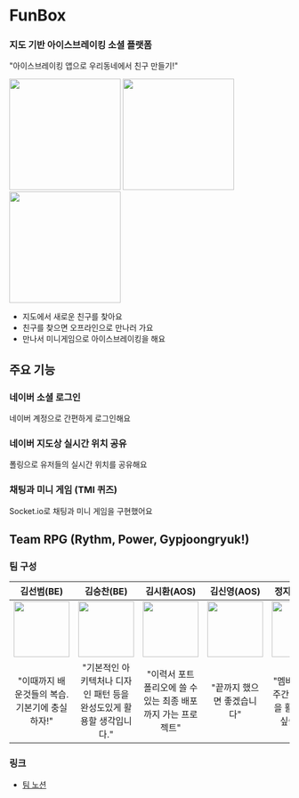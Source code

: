 # FunBox
### 지도 기반 아이스브레이킹 소셜 플랫폼

"아이스브레이킹 앱으로 우리동네에서 친구 만들기!"

<img src="https://gist.github.com/assets/11827454/651b285a-4362-48fd-9787-0d08a1f3726a" width="200">
<img src="https://gist.github.com/assets/11827454/c01d7062-e933-4232-86bd-a7cd48d5a2a9" width="200">
<img src="https://gist.github.com/assets/11827454/0c4a86fa-0e6c-465f-b569-cbc56dc08449" width="200">

* 지도에서 새로운 친구를 찾아요
* 친구를 찾으면 오프라인으로 만나러 가요
* 만나서 미니게임으로 아이스브레이킹을 해요

## 주요 기능

### 네이버 소셜 로그인
네이버 계정으로 간편하게 로그인해요

### 네이버 지도상 실시간 위치 공유
폴링으로 유저들의 실시간 위치를 공유해요

### 채팅과 미니 게임 (TMI 퀴즈)
Socket.io로 채팅과 미니 게임을 구현했어요 

## Team RPG (Rythm, Power, Gypjoongryuk!)

### 팀 구성
<div align="center">

|김선범(BE)|김승찬(BE)|김시환(AOS)|김신영(AOS)|정지원(AOS)|
|:--:|:--:|:--:|:--:|:--:|
|<a href="https://github.com/k33ps/"> <img src="https://avatars.githubusercontent.com/u/11827454?v=4" width="100px" height="100px"> </a>|<a href="https://github.com/sschan99"> <img src="https://avatars.githubusercontent.com/u/42964952?v=4" width="100px" height="100px"> </a>|<a href="https://github.com/van1164"> <img src="https://avatars.githubusercontent.com/u/52437971?v=4" width="100px" height="100px"> </a>|<a href="https://github.com/tlsdud135"> <img src="https://avatars.githubusercontent.com/u/62438036?v=4" width="100px" height="100px"> </a>|<a href="https://github.com/littlesam95"> <img src="https://avatars.githubusercontent.com/u/55424662?v=4" width="100px" height="100px"> </a>|
|"이때까지 배운것들의 복습. 기본기에 충실하자!"|"기본적인 아키텍처나 디자인 패턴 등을 완성도있게 활용할 생각입니다."|"이력서 포트폴리오에 쓸 수있는 최종 배포까지 가는 프로젝트"|"끝까지 했으면 좋겠습니다"|"멤버십에서 8주간 학습한 것을 활용해보고 싶습니다."|
</div>

### 링크
* [팀 노션](https://www.notion.so/standingtiger/FunBox-17ef334b88974d09b356c4833cc37806)
